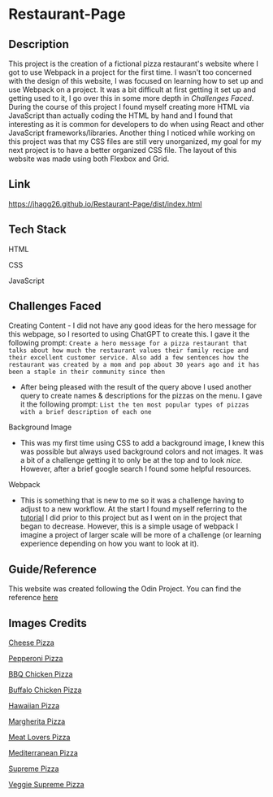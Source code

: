# Restaurant-Page

## Description
This project is the creation of a fictional pizza restaurant's website where I got to use Webpack in a project for the first time. I wasn't too concerned with the design of this website, I was focused on learning how to set up and use Webpack on a project. It was a bit difficult at first getting it set up and getting used to it, I go over this in some more depth in *Challenges Faced*. During the course of this project I found myself creating more HTML via JavaScript than actually coding the HTML by hand and I found that interesting as it is common for developers to do when using React and other JavaScript frameworks/libraries. Another thing I noticed while working on this project was that my CSS files are still very unorganized, my goal for my next project is to have a better organized CSS file. The layout of this website was made using both Flexbox and Grid.

## Link
https://jhagg26.github.io/Restaurant-Page/dist/index.html

## Tech Stack

HTML

CSS

JavaScript

## Challenges Faced
Creating Content
    - I did not have any good ideas for the hero message for this webpage, so I resorted to using ChatGPT to create this. I gave it the following prompt: `Create a hero message for a pizza restaurant that talks about how much the restaurant values their family recipe and their excellent customer service. Also add a few sentences how the restaurant was created by a mom and pop about 30 years ago and it has been a staple in their community since then`

 - After being pleased with the result of the query above I used another query to create names & descriptions for the pizzas on the menu. I gave it the following prompt: `List the ten most popular types of pizzas with a brief description of each one`

Background Image

- This was my first time using CSS to add a background image, I knew this was possible but always used background colors and not images. It was a bit of a challenge getting it to only be at the top and to look *nice*. However, after a brief google search I found some helpful resources.

Webpack

- This is something that is new to me so it was a challenge having to adjust to a new workflow. At the start I found myself referring to the [tutorial](https://webpack.js.org/guides/getting-started/) I did prior to this project but as I went on in the project that began to decrease. However, this is a simple usage of webpack I imagine a project of larger scale will be more of a challenge (or learning experience depending on how you want to look at it).

## Guide/Reference
This website was created following the Odin Project. You can find the reference [here](https://www.theodinproject.com/lessons/node-path-javascript-restaurant-page)

## Images Credits
[Cheese Pizza](https://www.google.com/url?sa=i&url=https%3A%2F%2Fwww.istockphoto.com%2Fphoto%2Fcheese-pizza-gm180822661-24698718&psig=AOvVaw3X1a7Sn-p9_iGnHMviFXQX&ust=1686872899739000&source=images&cd=vfe&ved=0CBAQjRxqFwoTCIjE2bH5w_8CFQAAAAAdAAAAABAE)

[Pepperoni Pizza](https://www.google.com/url?sa=i&url=https%3A%2F%2Fwww.istockphoto.com%2Fphoto%2Fhot-homemade-pepperoni-pizza-gm521403691-50292810&psig=AOvVaw0vlzxQXV0wT6LZPZ6iXEbx&ust=1686872743070000&source=images&cd=vfe&ved=2ahUKEwjy1qnm-MP_AhV1cjABHXlZCvwQjRx6BAgAEAw)

[BBQ Chicken Pizza](https://www.google.com/url?sa=i&url=https%3A%2F%2Fwww.paleorunningmomma.com%2Fbbq-chicken-pizza-grain-free-paleo%2F&psig=AOvVaw1MQSceqyIeHLUpRmjr2rdv&ust=1686873258375000&source=images&cd=vfe&ved=0CBAQjRxqFwoTCPDIzdz6w_8CFQAAAAAdAAAAABBG)

[Buffalo Chicken Pizza](https://www.google.com/url?sa=i&url=https%3A%2F%2Fwww.bakedbyanintrovert.com%2Fbuffalo-chicken-pizza%2F&psig=AOvVaw1J8Ivl9QE3XK7KjUeQ0gBv&ust=1686872846746000&source=images&cd=vfe&ved=2ahUKEwj9xuGX-cP_AhW5cTABHWwSD68QjRx6BAgAEAw)

[Hawaiian  Pizza](https://www.google.com/url?sa=i&url=https%3A%2F%2Fwww.vecteezy.com%2Ffree-photos%2Fhawaiian-pizza&psig=AOvVaw2vg5QXpbdkHXFWfENECukq&ust=1686872779631000&source=images&cd=vfe&ved=2ahUKEwj0heH3-MP_AhU9dDABHUL4B_IQjRx6BAgAEAw)

[Margherita Pizza](https://www.google.com/url?sa=i&url=https%3A%2F%2Fwww.spicesinmydna.com%2Fgluten-free-margherita-pizza%2F&psig=AOvVaw2nt5TS-SvEauksMVdOL_6d&ust=1686872756314000&source=images&cd=vfe&ved=2ahUKEwixgNLs-MP_AhWZlIQIHXeKDzgQjRx6BAgAEAw)

[Meat Lovers Pizza](https://www.google.com/url?sa=i&url=https%3A%2F%2Fwww.lecremedelacrumb.com%2Fmeat-lovers-pizza%2F&psig=AOvVaw0gdL5DbfJ-JUJ8ldUlfulr&ust=1686873222974000&source=images&cd=vfe&ved=0CBAQjRxqFwoTCJj73cv6w_8CFQAAAAAdAAAAABAJ)

[Mediterranean Pizza](https://www.google.com/url?sa=i&url=https%3A%2F%2Fwww.grandecheese.com%2Frecipes%2Fmediterranean-pizza%2F&psig=AOvVaw3ikd_ATnXH8p2SUif6DXd-&ust=1686872871545000&source=images&cd=vfe&ved=2ahUKEwiylsuj-cP_AhUynoQIHUVLAtgQjRx6BAgAEAw)

[Supreme Pizza](https://www.google.com/url?sa=i&url=https%3A%2F%2Fwww.istockphoto.com%2Fphotos%2Fsupreme-pizza&psig=AOvVaw3Fw6hgKFmVbMRnSYV09a_n&ust=1686872861691000&source=images&cd=vfe&ved=2ahUKEwiD3PGe-cP_AhUAdzABHTGmALIQjRx6BAgAEAw)

[Veggie Supreme Pizza](https://www.google.com/url?sa=i&url=https%3A%2F%2Fwww.schlotzskys.com%2Fmenu%2Fvegetarian&psig=AOvVaw3-bivZLMIUkOcKuAK-h02H&ust=1686873163157000&source=images&cd=vfe&ved=0CBAQjRxqFwoTCOi0p6_6w_8CFQAAAAAdAAAAABAw)